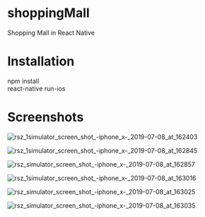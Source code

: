 # shoppingMall
Shopping Mall in React Native

# Installation
npm install \
react-native run-ios

# Screenshots
![rsz_1simulator_screen_shot_-_iphone_x_-_2019-07-08_at_162403](https://user-images.githubusercontent.com/33079718/60791616-0064f880-a19f-11e9-9413-4e295c3d3467.png)

![rsz_1simulator_screen_shot_-_iphone_x_-_2019-07-08_at_162845](https://user-images.githubusercontent.com/33079718/60791760-45892a80-a19f-11e9-882b-f05257fda33a.png)

![rsz_simulator_screen_shot_-_iphone_x_-_2019-07-08_at_162857](https://user-images.githubusercontent.com/33079718/60791809-5e91db80-a19f-11e9-9fb3-d8ba526dd546.png)

![rsz_1simulator_screen_shot_-_iphone_x_-_2019-07-08_at_163016](https://user-images.githubusercontent.com/33079718/60791862-7e290400-a19f-11e9-9c63-c01ae5321ee7.png)

![rsz_simulator_screen_shot_-_iphone_x_-_2019-07-08_at_163025](https://user-images.githubusercontent.com/33079718/60791903-9ac53c00-a19f-11e9-85e2-bd4fe3ae2299.png)

![rsz_simulator_screen_shot_-_iphone_x_-_2019-07-08_at_163035](https://user-images.githubusercontent.com/33079718/60791952-b4668380-a19f-11e9-8213-0da4995f7808.png)







